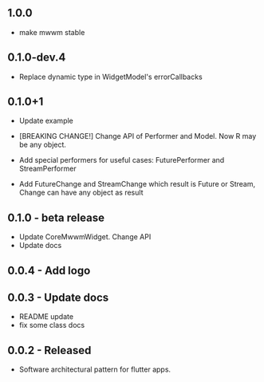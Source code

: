 ## 1.0.0

* make mwwm stable

## 0.1.0-dev.4

* Replace dynamic type in WidgetModel's errorCallbacks

## 0.1.0+1

* Update example

* [BREAKING CHANGE!] Change API of Performer and Model. Now R may be any object.
* Add special performers for useful cases: FuturePerformer and StreamPerformer
* Add FutureChange<R> and StreamChange<R> which result is Future<R> or Stream<R>, Change<R> can have any object as result
  
## 0.1.0 - beta release

* Update CoreMwwmWidget. Change API
* Update docs

## 0.0.4 - Add logo

## 0.0.3 - Update docs
* README update
* fix some class docs

## 0.0.2 - Released

* Software architectural pattern for flutter apps.
